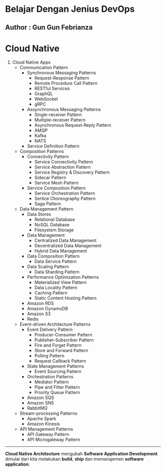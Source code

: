 # Belajar Dengan Jenius DevOps

## Author : Gun Gun Febrianza

# Cloud Native

1. Cloud Native Apps
   - Communication Pattern
     - Synchronous Messaging Patterns
       - Request-Response Pattern
       - Remote Procedure Call Pattern
       - RESTful Services
       - GraphQL
       - WebSocket
       - gRPC
     - Assynchronous Messaging Patterns
       - Single-receiver Pattern
       - Multiple-receiver Pattern
       - Asynchronous Request-Reply Pattern
       - AMQP
       - Kafka
       - NATS
     - Service Definition Pattern
   - Composition Patterns
     - Connectivity Pattern
       - Service Connectivity Pattern
       - Service Abstraction Pattern
       - Service Registry & Discovery Pattern
       - Sidecar Pattern
       - Service Mesh Pattern
     - Service Composition Pattern
       - Service Orchestration Pattern
       - Sertice Choreography Pattern
       - Saga Pattern
   - Data Management Pattern
     - Data Stores
       - Relational Database
       - NoSQL Database
       - Filesystem Storage
     - Data Management
       - Centralized Data Management
       - Decentralized Data Management
       - Hybrid Data Management
     - Data Composition Pattern
       - Data Service Pattern
     - Data Scaling Pattern
       - Data Sharding Pattern
     - Performance Optimization Patterns
       - Materialized View Pattern
       - Data Locality Pattern
       - Caching Pattern
       - Static Content Hosting Pattern
     - Amazon RDS
     - Amazon DynamoDB
     - Amazon S3
     - Redis
   - Event-driven Architecture Patterns
     - Event Delivery Pattern
       - Producer-Consumer Pattern
       - Publisher-Subscriber Pattern
       - Fire and Forget Pattern
       - Store and Forward Pattern
       - Polling Pattern
       - Request Callback Pattern
     - State Management Patterns
       - Event Sourcing Pattern
     - Orchestration Patterns
       - Mediator Pattern
       - Pipe and Filter Pattern
       - Priority Queue Pattern
     - Amazon SQS
     - Amazon SNS
     - RabbitMQ
   - Stream-processing Patterns
     - Apache Spark
     - Amazon Kinesis
   - API Management Patterns
     - API Gateway Pattern
     - API Microgateway Pattern

---



**Cloud Native Architecture** mengubah **Software Application Development** dimulai dari kita melakukan **build**, **ship** dan memanajemen **software application**. 

